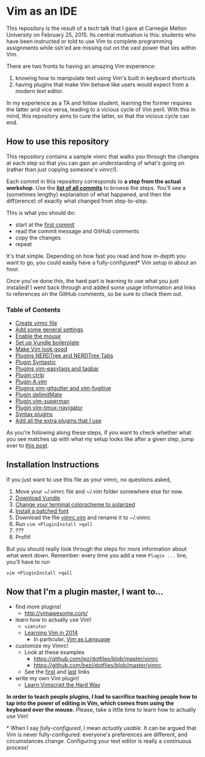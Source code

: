 # Vim as an IDE

This repository is the result of a tech talk that I gave at Carnegie Mellon
University on February 25, 2015. Its central motivation is this: students who
have been instructed or told to use Vim to complete programming assignments
while ssh'ed are missing out on the vast power that lies within Vim.

There are two fronts to having an amazing Vim experience:

1. knowing how to manipulate text using Vim's built in keyboard shortcuts
2. having plugins that make Vim behave like users would expect from a modern
   text editor.

In my experience as a TA and fellow student, learning the former requires
the latter and vice versa, leading to a vicious cycle of Vim peril. With this in
mind, this repository aims to cure the latter, so that the vicious cycle can
end.

## How to use this repository

This repository contains a sample vimrc that walks you through the changes at
each step so that you can gain an understanding of what's going on (rather than
just copying someone's vimrc!).

Each commit in this repository corresponds to __a step from the actual
workshop__. Use the __[list of all commits][master]__ to browse the steps.
You'll see a (sometimes lengthy) explanation of what happened, and then the
diff(erence) of exactly what changed from step-to-step.

[master]: https://github.com/jez/vim-as-an-ide/commits/master

This is what you should do:

- start at the [first commit](https://github.com/jez/vim-as-an-ide/commit/0673f0c)
- read the commit message and GitHub comments
- copy the changes
- repeat

It's that simple. Depending on how fast you read and how in-depth you want to
go, you could easily have a fully-configured\* Vim setup in about an hour.

Once you've done this, the hard part is learning to use what you just installed!
I went back through and added some usage information and links to references on
the GitHub comments, so be sure to check them out.

### Table of Contents

*  [Create vimrc file](https://github.com/jez/vim-as-an-ide/commit/0673f0c)
*  [Add some general settings](https://github.com/jez/vim-as-an-ide/commit/dff7da3)
*  [Enable the mouse](https://github.com/jez/vim-as-an-ide/commit/fc77b04)
*  [Set up Vundle boilerplate](https://github.com/jez/vim-as-an-ide/commit/1186be2)
*  [Make Vim look good](https://github.com/jez/vim-as-an-ide/commit/457f2e2)
*  [Plugins NERDTree and NERDTree Tabs](https://github.com/jez/vim-as-an-ide/commit/b7ff90c)
*  [Plugin Syntastic](https://github.com/jez/vim-as-an-ide/commit/144f979)
*  [Plugins vim-easytags and tagbar](https://github.com/jez/vim-as-an-ide/commit/fd2c49c)
*  [Plugin ctrlp](https://github.com/jez/vim-as-an-ide/commit/80db74f)
*  [Plugin A.vim](https://github.com/jez/vim-as-an-ide/commit/8d4223f)
*  [Plugins vim-gitgutter and vim-fugitive](https://github.com/jez/vim-as-an-ide/commit/1e5757e)
*  [Plugin delimitMate](https://github.com/jez/vim-as-an-ide/commit/2fe0507)
*  [Plugin vim-superman](https://github.com/jez/vim-as-an-ide/commit/b185e9f)
*  [Plugin vim-tmux-navigator](https://github.com/jez/vim-as-an-ide/commit/44f5225)
*  [Syntax plugins](https://github.com/jez/vim-as-an-ide/commit/5ba534e)
*  [Add all the extra plugins that I use](https://github.com/jez/vim-as-an-ide/commit/9089a95)

As you're following along these steps, if you want to check whether what you see
matches up with what my setup looks like after a given step, jump over to [this
post](http://blog.jez.io/2015/03/03/vim-as-an-ide/).


## Installation Instructions

If you just want to use this file as your vimrc, no questions asked,

1. Move your ~/.vimrc file and ~/.vim folder somewhere else for now.
2. [Download Vundle](https://github.com/jez/vim-as-an-ide/commit/1186be2)
3. [Change your terminal colorscheme to solarized](https://github.com/jez/vim-as-an-ide/commit/457f2e2)
4. [Install a patched font](https://github.com/jez/vim-as-an-ide/commit/457f2e2)
5. Download the file [vimrc.vim](/vimrc.vim) and rename it to ~/.vimrc
6. Run `vim +PluginInstall +qall`
7. ???
8. Profit!

But you should really look through the steps for more information about what went down. Remember: every time you add a new `Plugin ...` line, you'll have to run

```
vim +PluginInstall +qall
```

## Now that I'm a plugin master, I want to...

- find more plugins!
    - <http://vimawesome.com/>
- learn how to actually use Vim!
    - `vimtutor`
    - [Learning Vim in 2014][1]
        - In particular, [Vim as Language][2]
- customize my Vimrc!
    - Look at these examples
        - <https://github.com/jez/dotfiles/blob/master/vimrc>
        - <https://github.com/bezi/dotfiles/blob/master/vimrc>
    - See the [first][1] and [last][3] links
- write my own Vim plugin!
     - [Learn Vimscript the Hard Way][3]

[1]: http://benmccormick.org/learning-vim-in-2014/
[2]: http://benmccormick.org/2014/07/02/learning-vim-in-2014-vim-as-language/
[3]: http://learnvimscriptthehardway.stevelosh.com/

__In order to teach people plugins, I had to sacrifice teaching people how to
tap into the power of editing in Vim, which comes from using the keyboard over
the mouse.__ Please, take a little time to learn how to actually use Vim!

\* When I say _fully-configured_, I mean _actually usable_. It can be argued that
Vim is never fully-configured: everyone's preferences are different, and
circumstances change. Configuring your text editor is really a continuous
process!
